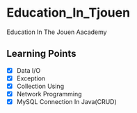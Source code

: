 # Education_In_Tjouen
Education In The Jouen Aacademy

## Learning Points
* [x] Data I/O
* [x] Exception
* [x] Collection Using
* [x] Network Programming
* [x] MySQL Connection In Java(CRUD)
